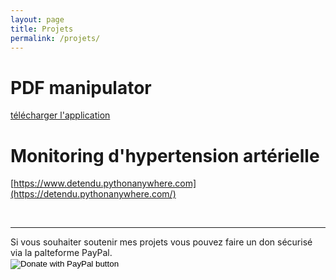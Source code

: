 ```yaml
---
layout: page
title: Projets
permalink: /projets/
---
```



# PDF manipulator

[télécharger l'application](https://www.dropbox.com/s/rshtj4ixf68waya/pdf_manipulator.exe?dl=0)

# Monitoring d'hypertension artérielle


[https://www.detendu.pythonanywhere.com](https://detendu.pythonanywhere.com/)

<br>
<hr>
Si vous souhaiter soutenir mes projets vous pouvez faire un don sécurisé via la palteforme PayPal.
<br>
<form action="https://www.paypal.com/donate" method="post" target="_top">
<input type="hidden" name="hosted_button_id" value="FFMWKSTWZXDLA" />
<input type="image" src="https://www.paypalobjects.com/en_US/FR/i/btn/btn_donateCC_LG.gif" border="0" name="submit" title="PayPal - The safer, easier way to pay online!" alt="Donate with PayPal button" />
<img alt="" border="0" src="https://www.paypal.com/en_FR/i/scr/pixel.gif" width="1" height="1" />
</form>
